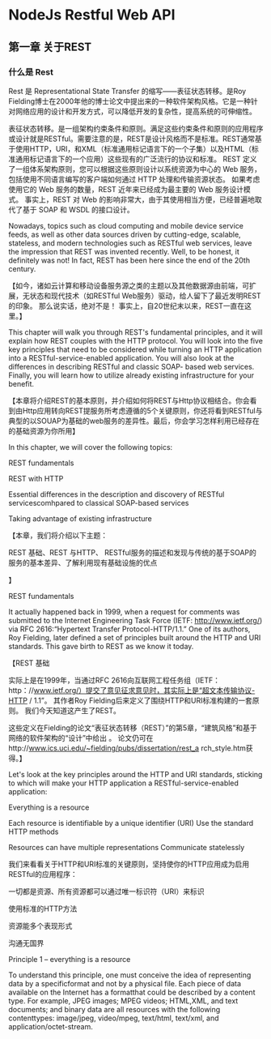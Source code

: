 # NodeJs Restful Web API

## 第一章 关于REST

### 什么是 Rest

Rest 是 Representational State Transfer 的缩写——表征状态转移。是Roy Fielding博士在2000年他的博士论文中提出来的一种软件架构风格。它是一种针对网络应用的设计和开发方式，可以降低开发的复杂性，提高系统的可伸缩性。 

表征状态转移。是一组架构约束条件和原则。满足这些约束条件和原则的应用程序或设计就是RESTful。需要注意的是，REST是设计风格而不是标准。REST通常基于使用HTTP，URI，和XML（标准通用标记语言下的一个子集）以及HTML（标准通用标记语言下的一个应用）这些现有的广泛流行的协议和标准。 
REST 定义了一组体系架构原则，您可以根据这些原则设计以系统资源为中心的 Web 服务，包括使用不同语言编写的客户端如何通过 HTTP 处理和传输资源状态。 如果考虑使用它的 Web 服务的数量，REST 近年来已经成为最主要的 Web 服务设计模式。 事实上，REST 对 Web 的影响非常大，由于其使用相当方便，已经普遍地取代了基于 SOAP 和 WSDL 的接口设计。 

Nowadays, topics such as cloud computing and mobile device service feeds, as well as other data sources driven by cutting-edge, scalable, stateless, and modern technologies such as RESTful web services, leave the impression that REST was invented recently. Well, to be honest, it definitely was not! In fact, REST has been here since the end of the 20th century.

【如今，诸如云计算和移动设备服务源之类的主题以及其他数据源由前端，可扩展，无状态和现代技术（如RESTful Web服务）驱动，给人留下了最近发明REST的印象。 那么说实话，绝对不是！ 事实上，自20世纪末以来，REST一直在这里。】

This chapter will walk you through REST's fundamental principles, and it will explain how
REST couples with the HTTP protocol. You will look into the five key principles that need
to be considered while turning an HTTP application into a RESTful-service-enabled
application. You will also look at the differences in describing RESTful and classic SOAP-
based web services. Finally, you will learn how to utilize already existing infrastructure for
your benefit.

【本章将介绍REST的基本原则，并介绍如何将REST与Http协议相结合。你会看到由Http应用转向REST提服务所考虑遵循的5个关键原则，你还将看到RESTful与典型的以SOUAP为基础的web服务的差异性。最后，你会学习怎样利用已经存在的基础资源为你所用】

In this chapter, we will cover the following topics:

REST fundamentals

REST with HTTP

Essential differences in the description and discovery of RESTful servicescomhpared to classical SOAP-based services

Taking advantage of existing infrastructure

【本章，我们将介绍以下主题：

REST 基础、REST 与HTTP、 RESTful服务的描述和发现与传统的基于SOAP的服务的基本差异、了解利用现有基础设施的优点

】

REST fundamentals

It actually happened back in 1999, when a request for comments was submitted to the Internet Engineering Task Force (IETF: http://www.ietf.org/) via RFC 2616:“Hypertext Transfer Protocol-HTTP/1.1.” One of its authors, Roy Fielding, later defined a set of principles built around the HTTP and URI standards. This gave birth to REST as we know it today.

【REST 基础

实际上是在1999年，当通过RFC 2616向互联网工程任务组（IETF：http：//www.ietf.org/）提交了意见征求意见时，其实际上是“超文本传输协议-HTTP / 1.1”。 其作者Roy Fielding后来定义了围绕HTTP和URI标准构建的一套原则。 我们今天知道这产生了REST。

这些定义在Fielding的论文“表征状态转移（REST）”的第5章，“建筑风格”和基于网络的软件架构的“设计”中给出
。 论文仍可在http://www.ics.uci.edu/~fielding/pubs/dissertation/rest_a rch_style.htm获得。】

Let's look at the key principles around the HTTP and URI standards, sticking to which will
make your HTTP application a RESTful-service-enabled application:


Everything is a resource

Each resource is identifiable by a unique identifier (URI)
Use the standard HTTP methods

Resources can have multiple representations
Communicate statelessly

我们来看看关于HTTP和URI标准的关键原则，坚持使你的HTTP应用成为启用RESTful的应用程序：

一切都是资源、所有资源都可以通过唯一标识符（URI）来标识

使用标准的HTTP方法

资源能多个表现形式			

沟通无国界


Principle 1 – everything is a resource

To understand this principle, one must conceive the idea of representing data by a specificformat and not by a physical file. Each piece of data available on the Internet has a formatthat could be described by a content type. For example, JPEG images; MPEG videos; HTML,XML, and text documents; and binary data are all resources with the following contenttypes: image/jpeg, video/mpeg, text/html, text/xml, and application/octet-stream.				
​			
​		
​			
​		
​	